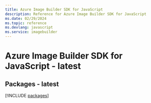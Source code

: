 ```yaml
---
title: Azure Image Builder SDK for JavaScript
description: Reference for Azure Image Builder SDK for JavaScript
ms.date: 02/29/2024
ms.topic: reference
ms.devlang: javascript
ms.service: imagebuilder
---
```

# Azure Image Builder SDK for JavaScript - latest
## Packages - latest
[!INCLUDE [packages](image-builder-index.md)]